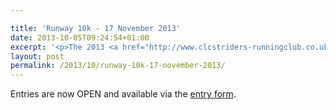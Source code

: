 ```yaml
---

title: 'Runway 10k - 17 November 2013'
date: 2013-10-05T09:24:54+01:00
excerpt: '<p>The 2013 <a href="http://www.clcstriders-runningclub.co.uk/index.php?option=com_content&amp;view=article&amp;id=346&amp;Itemid=91" target="_blank" rel="nofollow">Runway 10k </a>will take place on Sunday 17 November at Staverton Airport.</p>'
layout: post
permalink: /2013/10/runway-10k-17-november-2013/
---
```

Entries are now OPEN and available via the <a href="/assets/pdf/results/runway10k2013entryform.pdf" target="_blank" rel="nofollow">entry form</a>.
